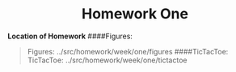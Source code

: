 # <h1 align = "center">Homework One</h1>
**Location of Homework**
####Figures:
>Figures: ../src/homework/week/one/figures
####TicTacToe:
>TicTacToe: ../src/homework/week/one/tictactoe

